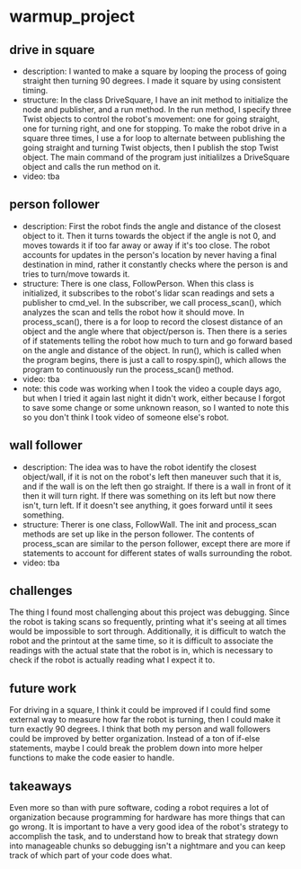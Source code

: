 # warmup_project

## drive in square

- description: I wanted to make a square by looping the process of going straight then turning 90 degrees. I made it square by using consistent timing.
- structure: In the class DriveSquare, I have an init method to initialize the node and publisher, and a run method. In the run method, I specify three Twist objects to control the robot's movement: one for going straight, one for turning right, and one for stopping. To make the robot drive in a square three times, I use a for loop to alternate between publishing the going straight and turning Twist objects, then I publish the stop Twist object. The main command of the program just initialilzes a DriveSquare object and calls the run method on it.
- video: tba

## person follower

- description: First the robot finds the angle and distance of the closest object to it. Then it turns towards the object if the angle is not 0, and moves towards it if too far away or away if it's too close. The robot accounts for updates in the person's location by never having a final destination in mind, rather it constantly checks where the person is and tries to turn/move towards it.
- structure: There is one class, FollowPerson. When this class is initialized, it subscribes to the robot's lidar scan readings and sets a publisher to cmd_vel. In the subscriber, we call process_scan(), which analyzes the scan and tells the robot how it should move. In process_scan(), there is a for loop to record the closest distance of an object and the angle where that object/person is. Then there is a series of if statements telling the robot how much to turn and go forward based on the angle and distance of the object. In run(), which is called when the program begins, there is just a call to rospy.spin(), which allows the program to continuously run the process_scan() method.
- video: tba
- note: this code was working when I took the video a couple days ago, but when I tried it again last night it didn't work, either because I forgot to save some change or some unknown reason, so I wanted to note this so you don't think I took video of someone else's robot.

## wall follower

- description: The idea was to have the robot identify the closest object/wall, if it is not on the robot's left then maneuver such that it is, and if the wall is on the left then go straight. If there is a wall in front of it then it will turn right. If there was something on its left but now there isn't, turn left. If it doesn't see anything, it goes forward until it sees something.
- structure: Therer is one class, FollowWall. The init and process_scan methods are set up like in the person follower. The contents of process_scan are similar to the person follower, except there are more if statements to account for different states of walls surrounding the robot.
- video: tba

## challenges

The thing I found most challenging about this project was debugging. Since the robot is taking scans so frequently, printing what it's seeing at all times would be impossible to sort through. Additionally, it is difficult to watch the robot and the printout at the same time, so it is difficult to associate the readings with the actual state that the robot is in, which is necessary to check if the robot is actually reading what I expect it to.

## future work

For driving in a square, I think it could be improved if I could find some external way to measure how far the robot is turning, then I could make it turn exactly 90 degrees.
I think that both my person and wall followers could be improved by better organization. Instead of a ton of if-else  statements, maybe I could break the problem down into more helper functions to make the code easier to handle.

## takeaways

Even more so than with pure software, coding a robot requires a lot of organization because programming for hardware has more things that can go wrong. It is important to have a very good idea of the robot's strategy to accomplish the task, and to understand how to break that strategy down into manageable chunks so debugging isn't a nightmare and you can keep track of which part of your code does what. 
